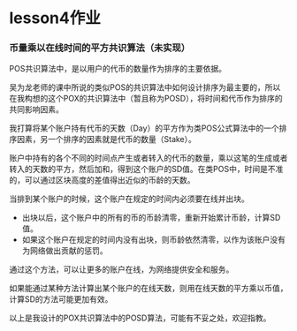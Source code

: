 # lesson4作业

### 币量乘以在线时间的平方共识算法（未实现）

POS共识算法中，是以用户的代币的数量作为排序的主要依据。

吴为龙老师的课中所说的类似POS的共识算法中如何设计排序为最主要的，所以在我构想的这个POX的共识算法中（暂且称为POSD），将时间和代币作为排序的共同影响因素。

我打算将某个账户持有代币的天数（Day）的平方作为类POS公式算法中的一个排序因素，另一个排序的因素就是代币的数量（Stake）。

账户中持有的各个不同的时间点产生或者转入的代币的数量，乘以这笔的生成或者转入的天数的平方，然后加和，得到这个账户的SD值。在类POS中，时间是不准的，可以通过区块高度的差值得出近似的币龄的天数。

当排到某个账户的时候，这个账户在规定的时间内必须要在线并出块。

* 出块以后，这个账户中的所有的币的币龄清零，重新开始累计币龄，计算SD值。
* 如果这个账户在规定的时间内没有出块，则币龄依然清零，以作为该账户没有为网络做出贡献的惩罚。

通过这个方法，可以让更多的账户在线，为网络提供安全和服务。

如果能通过某种方法计算出某个账户的在线天数，则用在线天数的平方乘以币值，计算SD的方法可能更加有效。

以上是我设计的POX共识算法中的POSD算法，可能有不妥之处，欢迎指教。